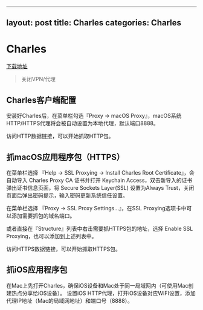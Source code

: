 
---
layout: post
title: Charles
categories: Charles
---


# Charles

[下载地址](https://www.charlesproxy.com/latest-release/download.do)

> 关闭VPN/代理

## Charles客户端配置

安装好Charles后，在菜单栏勾选『Proxy -> macOS Proxy』，macOS系统HTTP/HTTPS代理将会被自动设置为本地代理，默认端口8888。

访问HTTP数据链接，可以开始抓取HTTP包。

## 抓macOS应用程序包（HTTPS）

在菜单栏选择 『Help -> SSL Proxying -> Install Charles Root Certificate』，会自动导入 Charles Proxy CA 证书并打开 Keychain Access，双击新导入的证书弹出证书信息页面，将 Secure Sockets Layer(SSL) 设置为Always Trust，关闭页面后弹出密码提示，输入密码更新系统信任设置。

在菜单栏选择 『Proxy -> SSL Proxy Settings...』，在SSL Proxying选项卡中可以添加需要抓包的域名端口。

或者直接在『Structure』列表中右击需要抓HTTPS包的地址，选择 Enable SSL Proxying，也可以添加到上述列表中。



访问HTTPS数据链接，可以开始抓取HTTPS包。


## 抓iOS应用程序包


在Mac上先打开Charles，确保iOS设备和Mac处于同一局域网内（可使用Mac创建热点分享给iOS设备）。
设置iOS HTTP代理，打开iOS设备对应WIFI设置，添加代理IP地址（Mac的局域网地址）和端口号（8888）。

